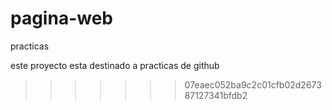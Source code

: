 # pagina-web
practicas

este proyecto esta destinado a practicas de github
>>>>>>> 07eaec052ba9c2c01cfb02d267387127341bfdb2


